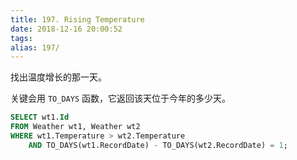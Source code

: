 ```yaml
---
title: 197. Rising Temperature
date: 2018-12-16 20:00:52
tags:
alias: 197/
---
```


找出温度增长的那一天。

<!--more-->

关键会用 `TO_DAYS` 函数，它返回该天位于今年的多少天。

```sql
SELECT wt1.Id
FROM Weather wt1, Weather wt2
WHERE wt1.Temperature > wt2.Temperature
	AND TO_DAYS(wt1.RecordDate) - TO_DAYS(wt2.RecordDate) = 1;
```
